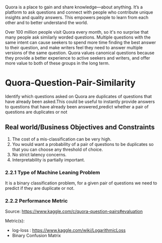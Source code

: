 Quora is a place to gain and share knowledge—about anything. It’s a platform to ask questions and connect with people who contribute unique insights and quality answers. This empowers people to learn from each other and to better understand the world.

Over 100 million people visit Quora every month, so it's no surprise that many people ask similarly worded questions. Multiple questions with the same intent can cause seekers to spend more time finding the best answer to their question, and make writers feel they need to answer multiple versions of the same question. Quora values canonical questions because they provide a better experience to active seekers and writers, and offer more value to both of these groups in the long term.

# Quora-Question-Pair-Similarity
Identify which questions asked on Quora are duplicates of questions that have already been asked.This could be useful to instantly provide answers to questions that have already been answered,predict whether a pair of questions are duplicates or not

## Real world/Business Objectives and Constraints 

  1. The cost of a mis-classification can be very high.
  2. You would want a probability of a pair of questions to be duplicates so that you can choose any threshold of choice.
  3. No strict latency concerns.
  4. Interpretability is partially important.
    
<h3> 2.2.1 Type of Machine Leaning Problem </h3>

<p> It is a binary classification problem, for a given pair of questions we need to predict if they are duplicate or not. </p>

<h3> 2.2.2 Performance Metric </h3>

Source: https://www.kaggle.com/c/quora-question-pairs#evaluation

Metric(s): 
* log-loss : https://www.kaggle.com/wiki/LogarithmicLoss
* Binary Confusion Matrix
